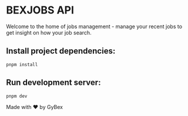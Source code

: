 # BEXJOBS API

Welcome to the home of jobs management - manage your recent jobs to get insight on how your job search.

## Install project dependencies:

`pnpm install`

## Run development server:

`pnpm dev`

Made with :heart: by GyBex
